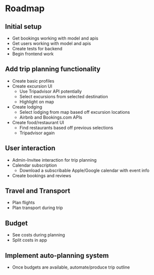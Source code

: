 # Roadmap

## Initial setup

-   Get bookings working with model and apis
-   Get users working with model and apis
-   Create tests for backend
-   Begin frontend work

## Add trip planning functionality

-   Create basic profiles
-   Create excursion UI
    -   Use Tripadvisor API potentially
    -   Select excursions from selected destination
    -   Highlight on map
-   Create lodging
    -   Select lodging from map based off excursion locations
    -   Airbnb and Bookings.com APIs
-   Create food/restaurant UI
    -   Find restaurants based off previous selections
    -   Tripadvisor again

## User interaction

-   Admin-Invitee interaction for trip planning
-   Calendar subscription
    -   Download a subscribable Apple/Google calendar with event info
-   Create bookings and reviews

## Travel and Transport

-   Plan flights
-   Plan transport during trip

## Budget

-   See costs during planning
-   Split costs in app

## Implement auto-planning system

-   Once budgets are available, automate/produce trip outline
